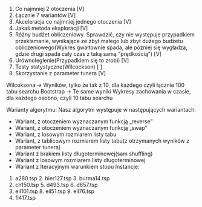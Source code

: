 1. Co najmniej 2 otoczenia [V]
2. Łącznie 7 wariantów [V]
3. Akceleracja co najmniej jednego otoczenia [V]
4. Jakaś metoda eksploracji [V]
5. Różny budżet obliczeniowy. Sprawdzić, czy nie występuje przypadkiem przekłamanie, wynikające ze zbyt małego lub zbyt dużego budżetu obliczeniowego(Wykres gwałtownie spada, ale później się wygładza, gdzie drugi spada cały czas z taką samą "prędkością") [V]
6. Urównoleglenie(Przypadkiem się to zrobi) [V]
7. Testy statystyczne(Wilcockson) [ ]
8. Skorzystanie z parameter tunera [V]



Wilcoksona -> Wyników, tylko że tak z 10, dla każdego czyli łącznie 100 tabu searchu
Bootstrap -> Te same wyniki
Wykresy zachowania w czasie, dla każdego osobno, czyli 10 tabu searchu


Warianty algorytmu:
Nasz algorytm występuje w następujących wariantach:
- Wariant, z otoczeniem wyznaczanym funkcją „reverse”
- Wariant, z otoczeniem wyznaczanym funkcją „swap”
- Wariant, z losowym rozmiarem listy tabu
- Wariant, z tablicowym rozmiarem listy tabu(z otrzymanych wyników z parameter tunera)
- Wariant z brakiem listy długoterminowej(sam shuffling)
- Wariant z losowym rozmiarem listy długoterminowej
- Wariant z Iteracyjnym warunkiem stopu
Instancje:
1. a280.tsp 	2. bier127.tsp 	3. burma14.tsp
4. ch150.tsp 	5. d493.tsp 		6. d657.tsp
7. eil101.tsp 	8. eil51.tsp 		9. eil76.tsp
10. fl417.tsp 
